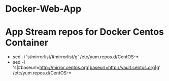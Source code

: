 # Docker-Web-App

# App Stream repos for Docker Centos Container
  * sed -i 's/mirrorlist/#mirrorlist/g' /etc/yum.repos.d/CentOS-*
  * sed -i 's|#baseurl=http://mirror.centos.org|baseurl=http://vault.centos.org|g' /etc/yum.repos.d/CentOS-*

